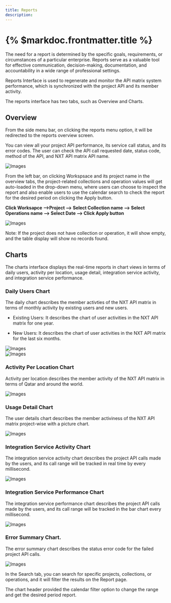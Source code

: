 ```yaml
---
title: Reports
description:
---
```


# {% $markdoc.frontmatter.title %}

The need for a report is determined by the specific goals, requirements, or circumstances of a particular enterprise. Reports serve as a valuable tool for effective communication, decision-making, documentation, and accountability in a wide range of professional settings.

Reports Interface is used to regenerate and monitor the API matrix system performance, which is synchronized with the project API and its member activity.

The reports interface has two tabs, such as Overview and Charts.

## Overview

From the side menu bar, on clicking the reports menu option, it will be redirected to the reports overview screen.

You can view all your project API performance, its service call status, and its error codes.
The user can check the API call requested date, status code, method of the API, and NXT API matrix API name.


![Images](/images/reportsscreen.png)

From the left bar, on clicking Workspsace and its project name in the overview tabs, the project-related collections and operation values will get auto-loaded in the drop-down menu, where users can choose to inspect the report and also enable users to use the calendar search to check the report for the desired period on clicking the Apply button.

**Click Worksapce -->Project --> Select Collection name --> Select Operations name --> Select Date --> Click Apply button**

![Images](/images/reportprojectnavigate.png)

Note: If the project does not have collection or operation, it will show empty, and the table display will show no records found.

## Charts


The charts interface displays the real-time reports in chart views in terms of daily users, activity per location, usage detail, integration service activity, and integration service performance.

### Daily Users Chart


The daily chart describes the member activties of the NXT API matrix in terms of monthly activity by existing users and new users.

- Existing Users: It describes the chart of user activities in the NXT API matrix for one year.

- New Users: It describes the chart of user activities in the NXT API matrix for the last six months.

![Images](/images/Reportuserex.png)                 
![Images](/images/Reportusernew.png)


### Activity Per Location Chart


Activity per location describes the member activity of the NXT API matrix in terms of Qatar and around the world.

![Images](/images/activityperlocationchart.png)

### Usage Detail Chart


The user details chart describes the member activiness of the NXT API matrix project-wise with a picture chart.

![Images](/images/usagedetailchart.png)

### Integration Service Activity Chart


The integration service activity chart describes the project API calls made by the users, and its call range will be tracked in real time by every millisecond.

![Images](/images/integrationserviceactivitychart.png)

### Integration Service Performance Chart

The integration service performance chart describes the project API calls made by the users, and its call range will be tracked in the bar chart every millisecond. 

![Images](/images/integrationserviceperformancechart.png)

### Error Summary Chart.

The error summary chart describes the status error code for the failed project API calls.  

![Images](/images/errorsummarychart.png)

In the Search tab, you can search for specific projects, collections, or operations, and it will filter the results on the Report page.

The chart header provided the calendar filter option to change the range and get the desired period report.

